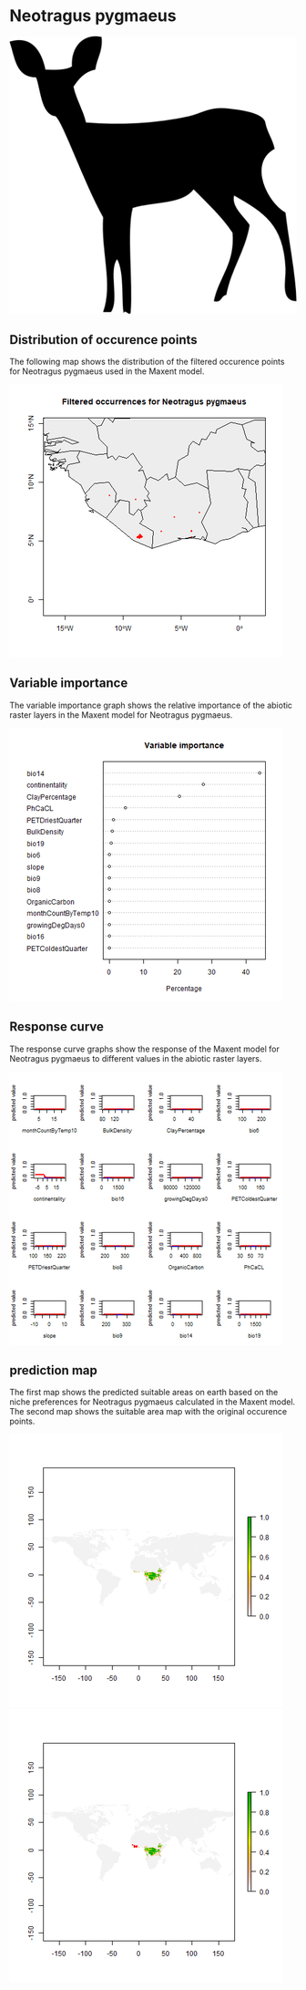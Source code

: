 # Neotragus pygmaeus 

![](image_taxa.png) 

## Distribution of occurence points 
The following map shows the distribution of the filtered occurence points for Neotragus pygmaeus used in the Maxent model. 

![](occurrences.png)
    
## Variable importance 
The variable importance graph shows the relative importance of the abiotic raster layers in the  Maxent model for Neotragus pygmaeus. 

![](valid_maxent_variable_importance.png)
    
## Response curve 
The response curve graphs show the response of the Maxent model for Neotragus pygmaeus to different values in the abiotic raster layers. 

![](valid_maxent_response_curve.png)
    
## prediction map 
The first map shows the predicted suitable areas on earth based on the niche preferences for Neotragus pygmaeus calculated in the Maxent model. The second map shows the suitable area map with the original occurence points.

![](prediction_map.png)
![](prediction_occurence_map.png)
    
